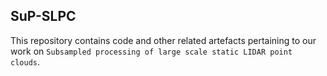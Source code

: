 ## SuP-SLPC

This repository contains code and other related artefacts pertaining to our work on `Subsampled processing of large scale static LIDAR point clouds`.
